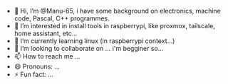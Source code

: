 - 👋 Hi, I’m @Manu-65, i have some background on electronics, machine code, Pascal, C++ programmes.
- 👀 I’m interested in install tools in raspberrypi, like proxmox, tailscale, home assistant, etc...
- 🌱 I’m currently learning linux (in raspberrypi context...)
- 💞️ I’m looking to collaborate on ... i'm begginer so...
- 📫 How to reach me ...
- 😄 Pronouns: ...
- ⚡ Fun fact: ...

<!---
Manu-65/Manu-65 is a ✨ special ✨ repository because its `README.md` (this file) appears on your GitHub profile.
You can click the Preview link to take a look at your changes.
--->
